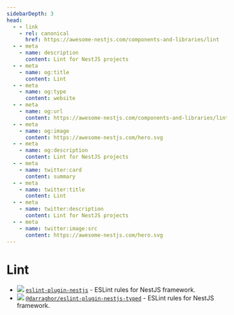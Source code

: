 ```yaml
---
sidebarDepth: 3
head:
  - - link
    - rel: canonical
      href: https://awesome-nestjs.com/components-and-libraries/lint
  - - meta
    - name: description
      content: Lint for NestJS projects
  - - meta
    - name: og:title
      content: Lint
  - - meta
    - name: og:type
      content: website
  - - meta
    - name: og:url
      content: https://awesome-nestjs.com/components-and-libraries/lint.html
  - - meta
    - name: og:image
      content: https://awesome-nestjs.com/hero.svg
  - - meta
    - name: og:description
      content: Lint for NestJS projects
  - - meta
    - name: twitter:card
      content: summary
  - - meta
    - name: twitter:title
      content: Lint
  - - meta
    - name: twitter:description
      content: Lint for NestJS projects
  - - meta
    - name: twitter:image:src
      content: https://awesome-nestjs.com/hero.svg
---
```


# Lint

- ![](https://img.shields.io/github/stars/unlight/eslint-plugin-nestjs.svg?style=flat-square) [`eslint-plugin-nestjs`](https://github.com/unlight/eslint-plugin-nestjs) - ESLint rules for NestJS framework.
- ![](https://img.shields.io/github/stars/darraghoriordan/eslint-plugin-nestjs-typed.svg?style=flat-square) [`@darraghor/eslint-plugin-nestjs-typed`](https://github.com/darraghoriordan/eslint-plugin-nestjs-typed) - ESLint rules for NestJS framework.
